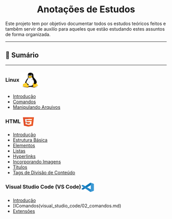 <div align="center"><h1>Anotações de Estudos</h1></div>


Este projeto tem por objetivo documentar todos os estudos teóricos feitos e tambẽm servir de auxilío para aqueles que estão estudando estes assuntos de forma organizada.

_________

## :bookmark: ​Sumário

____________________________

 ### Linux  <img align="center" alt="Tardelli-Linux" height="50" width="60" src="https://raw.githubusercontent.com/devicons/devicon/master/icons/linux/linux-original.svg">

- [Introdução](linux/01_introducao.md) 
- [Comandos](linux/02_principais_comandos.md)
- [Manipulando Arquivos](linux/03_manipulando_arquivos.md)

### HTML <img align="center" alt="Tardelli-HTML5" height="30" width="40" src="https://raw.githubusercontent.com/devicons/devicon/master/icons/html5/html5-original.svg">
- [Introdução](html/01_introducao.md)
- [Estrutura Básica](html/02_estrutura_basica.md)
- [Elementos](html/03_elementos.md)
- [Listas](html/04_listas.md)
- [Hyperlinks](html/05_hyperlinks.md)
- [Incorporando Imagens](html/06_imagens.md)
- [Títulos](html/07_titulos.md)
- [Tags de Divisão de Conteúdo](html/08_tags_divisao_conteudo.md)

### Visual Studio Code (VS Code)<img align="center" alt="Tardelli-VSCode" height="30" width="40" src="https://raw.githubusercontent.com/devicons/devicon/master/icons/vscode/vscode-original.svg">

- [Introdução](visual_studio_code/01_introducao.md)
- [IComandos(visual_studio_code/02_comandos.md)
- [Extensões](visual_studio_code/03_extensoes.md)
